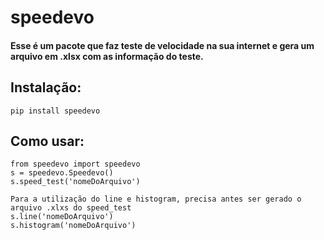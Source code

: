 speedevo
==============

#### Esse é um pacote que faz teste de velocidade na sua internet e gera um arquivo em .xlsx com as informação do teste.

## Instalação:

```
pip install speedevo
```

## Como usar:

```
from speedevo import speedevo
s = speedevo.Speedevo()
s.speed_test('nomeDoArquivo')

Para a utilização do line e histogram, precisa antes ser gerado o arquivo .xlxs do speed_test
s.line('nomeDoArquivo')
s.histogram('nomeDoArquivo')
```
